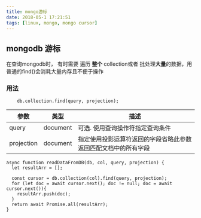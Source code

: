 ```yaml
---
title: mongo游标
date: 2018-05-1 17:21:51
tags: [linux, mongo, mongo cursor]
---
```


## mongodb 游标
在查询mongodb时， 有时需要 遍历 **整个** collection或者 批处理**大量**的数据，用普通的find()会消耗大量内存且不便于操作

### 用法
```
 	db.collection.find(query, projection);
```

| 参数 | 类型 | 描述 |
| -- | -- | -------- |
| query | document | 可选. 使用查询操作符指定查询条件 |
| projection | document | 指定使用投影运算符返回的字段省略此参数返回匹配文档中的所有字段 |

```
async function readDataFromDB(db, col, query, projection) {
  let resultArr = [];

  const cursor = db.collection(col).find(query, projection);
  for (let doc = await cursor.next(); doc != null; doc = await cursor.next()){
    resultArr.push(doc);
  }
  return await Promise.all(resultArr);
}
```